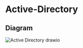# Active-Directory

## Diagram
![Active Directory drawio](https://github.com/user-attachments/assets/61c62eb1-d8b1-422d-8db4-c304f340a60a)
